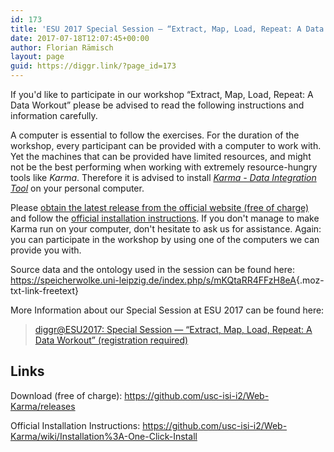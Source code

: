 ```yaml
---
id: 173
title: 'ESU 2017 Special Session — “Extract, Map, Load, Repeat: A Data Workout”'
date: 2017-07-18T12:07:45+00:00
author: Florian Rämisch
layout: page
guid: https://diggr.link/?page_id=173
---
```

If you'd like to participate in our workshop “Extract, Map, Load, Repeat: A Data Workout” please be advised to read the following instructions and information carefully.

A computer is essential to follow the exercises. For the duration of the workshop, every participant can be provided with a computer to work with. Yet the machines that can be provided have limited resources, and might not be the best performing when working with extremely resource-hungry tools like _Karma_. Therefore it is advised to install [_Karma - Data Integration Tool_](https://usc-isi-i2.github.io/karma/) on your personal computer.

Please [obtain the latest release from the official website (free of charge)](https://github.com/usc-isi-i2/Web-Karma/releases) and follow the [official installation instructions](https://github.com/usc-isi-i2/Web-Karma/wiki/Installation%3A-One-Click-Install). If you don't manage to make Karma run on your computer, don't hesitate to ask us for assistance. Again: you can participate in the workshop by using one of the computers we can provide you with.

Source data and the ontology used in the session can be found here: <https://speicherwolke.uni-leipzig.de/index.php/s/mKQtaRR4FFzH8eA>{.moz-txt-link-freetext}

More Information about our Special Session at ESU 2017 can be found here:

<blockquote data-secret="ru3gfHT9Vo" class="wp-embedded-content">
  <p>
    <a href="https://diggr.link/diggr_at_esu_2017-special-session/">diggr@ESU2017: Special Session &#8212; &#8220;Extract, Map, Load, Repeat: A Data Workout&#8221; (registration required)</a>
  </p>
</blockquote>



## Links

Download (free of charge): <https://github.com/usc-isi-i2/Web-Karma/releases>

Official Installation Instructions: <https://github.com/usc-isi-i2/Web-Karma/wiki/Installation%3A-One-Click-Install>